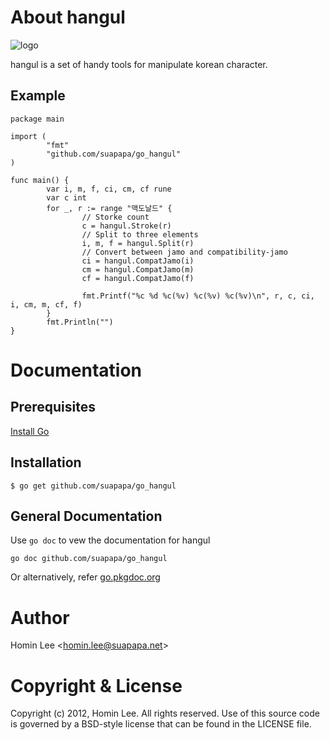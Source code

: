 
[install go]: http://golang.org/install.html "Install Go"

# About hangul

![logo](https://lh5.googleusercontent.com/-yblxhHfOiXw/UAzP9_3B0FI/AAAAAAAAA74/0nKCplLb9Ck/s615/IMG_20120723_131321-1.jpg)

hangul is a set of handy tools for manipulate korean character.

## Example

    package main

    import (
            "fmt"
            "github.com/suapapa/go_hangul"
    )

    func main() {
            var i, m, f, ci, cm, cf rune
            var c int
            for _, r := range "맥도날드" {
                    // Storke count
                    c = hangul.Stroke(r)
                    // Split to three elements
                    i, m, f = hangul.Split(r)
                    // Convert between jamo and compatibility-jamo
                    ci = hangul.CompatJamo(i)
                    cm = hangul.CompatJamo(m)
                    cf = hangul.CompatJamo(f)

                    fmt.Printf("%c %d %c(%v) %c(%v) %c(%v)\n", r, c, ci, i, cm, m, cf, f)
            }
            fmt.Println("")
    }

# Documentation

## Prerequisites

[Install Go][]

## Installation

    $ go get github.com/suapapa/go_hangul

## General Documentation

Use `go doc` to vew the documentation for hangul

    go doc github.com/suapapa/go_hangul

Or alternatively, refer [go.pkgdoc.org](http://go.pkgdoc.org/github.com/suapapa/go_hangul)


# Author

Homin Lee &lt;homin.lee@suapapa.net&gt;

# Copyright & License

Copyright (c) 2012, Homin Lee.
All rights reserved.
Use of this source code is governed by a BSD-style license that can be
found in the LICENSE file.
